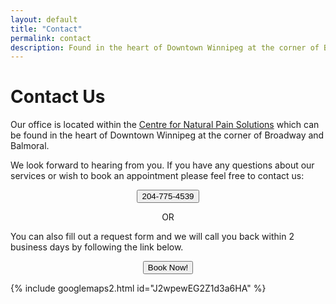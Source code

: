 ```yaml
---
layout: default
title: "Contact"
permalink: contact
description: Found in the heart of Downtown Winnipeg at the corner of Broadway and Balmoral.
---
```


# Contact Us

Our office is located within the [Centre for Natural Pain Solutions](https://cfnps.ca/) which can be found in the heart of Downtown Winnipeg at the corner of Broadway and Balmoral. 

We look forward to hearing from you. If you have any questions about our services or wish to book an appointment please feel free to contact us:

<p align="center"> <a href="tel:+12047754539"> <button class="button button5"><i class="fa fa-phone"></i> 204-775-4539</button> </a> </p>

<p align="center">OR</p>

You can also fill out a request form and we will call you back within 2 business days by following the link below.

<p align="center"> <a href="https://cfnps.ca/book-appointment/"> <button class="button button5">Book Now!</button> </a> </p>

{% include googlemaps2.html id="J2wpewEG2Z1d3a6HA" %}

<!-- CFNPS google embed -->

<!-- {% include GoogleMaps1.html id="ChIJWYtWVflz6lIRRhQoE66OO0k" %} -->
